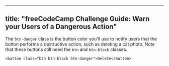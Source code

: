 
---
title: "freeCodeCamp Challenge Guide: Warn your Users of a Dangerous Action"
---

The `btn-danger` class is the button color you'll use to notify users that the button performs a destructive action, such as deleting a cat photo. Note that these buttons still need the `btn` and `btn-block` classes.

    <button class="btn btn-block btn-danger">Delete</button>
